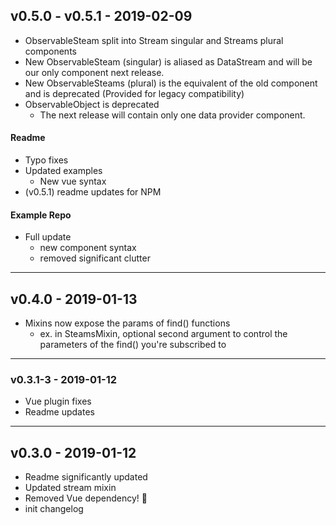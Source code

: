 ## v0.5.0 - v0.5.1 - 2019-02-09
- ObservableSteam split into Stream singular and Streams plural components
- New ObservableSteam (singular) is aliased as DataStream and will be our only component next release. 
- New ObservableSteams (plural) is the equivalent of the old component and is deprecated (Provided for legacy compatibility) 
- ObservableObject is deprecated
  - The next release will contain only one data provider component.

#### Readme
- Typo fixes
- Updated examples
  - New vue syntax
- (v0.5.1) readme updates for NPM

#### Example Repo
- Full update
  - new component syntax
  - removed significant clutter

---

## v0.4.0 - 2019-01-13
- Mixins now expose the params of find() functions
  - ex. in SteamsMixin, optional second argument to control the parameters of the find() you're subscribed to

---

### v0.3.1-3 - 2019-01-12
- Vue plugin fixes
- Readme updates

---

## v0.3.0 - 2019-01-12
- Readme significantly updated
- Updated stream mixin
- Removed Vue dependency! 🎉
- init changelog